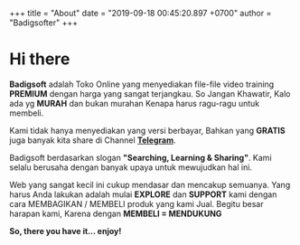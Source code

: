 +++
title = "About"
date = "2019-09-18 00:45:20.897 +0700"
author = "Badigsofter"
+++

# Hi there

**Badigsoft** adalah Toko Online yang menyediakan file-file video training **PREMIUM** dengan harga yang sangat terjangkau. So Jangan Khawatir, Kalo ada yg **MURAH** dan bukan murahan Kenapa harus ragu-ragu untuk membeli.

Kami tidak hanya menyediakan yang versi berbayar, Bahkan yang **GRATIS** juga banyak kita share di Channel [**Telegram**](https://t.me/IdbmbNetwork).

Badigsoft berdasarkan slogan **"Searching, Learning & Sharing"**. Kami selalu berusaha dengan banyak upaya untuk mewujudkan hal ini.

Web yang sangat kecil ini cukup mendasar dan mencakup semuanya. Yang harus Anda lakukan adalah mulai **EXPLORE** dan **SUPPORT** kami dengan cara MEMBAGIKAN / MEMBELI produk yang kami Jual. Begitu besar harapan kami, Karena dengan **MEMBELI = MENDUKUNG**

**So, there you have it... enjoy!**

